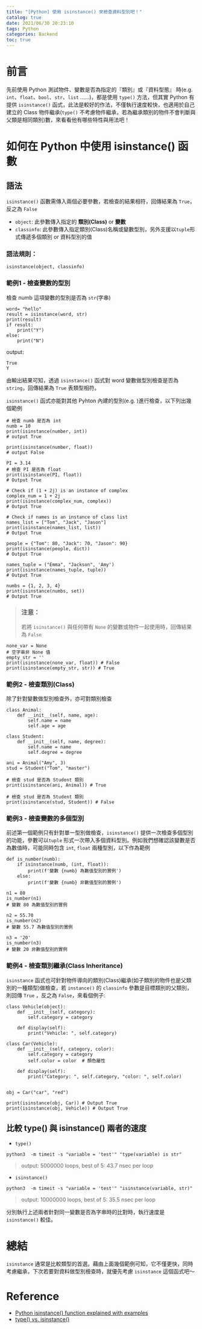 ```yaml
---
title: "[Python] 使用 isinstance() 來檢查資料型別吧！"
catalog: true
date: 2021/06/30 20:23:10
tags: Python
categories: Backend
toc: true
---
```


# 前言
先前使用 Python 測試物件、變數是否為指定的『類別』或『資料型態』 時(e.g. `int`、`float`、`bool`、`str`、`list` ......)，都是使用 `type()` 方法，但其實 Python 有提供 `isinstance()` 函式，此法是較好的作法，不僅執行速度較快，也適用於自己建立的 Class 物件繼承(`type()` 不考慮物件繼承，若為繼承類別的物件不會判斷與父類是相同類別)數，來看看他有哪些特性與用法吧！
<!--more-->

# 如何在 Python 中使用 isinstance() 函數
## 語法
`isinstance()` 函數需傳入兩個必要參數，若檢查的結果相符，回傳結果為 `True`，反之為 `False`
- `object`: 此參數傳入指定的 **類別(Class)** or **變數**
- `classinfo`: 此參數傳入指定類別(Class)名稱或變數型別，另外支援以`tuple`形式傳遞多個類別 or 資料型別的值

### 語法規則：
```
isinstance(object, classinfo)
```
### 範例1 - 檢查變數的型別
檢查 numb 這項變數的型別是否為 `str`(字串)
```python=
word= "hello"
result = isinstance(word, str)
print(result)
if result:
    print("Y")
else:
    print("N")
```
output:
```
True
Y
```
由輸出結果可知，透過 `isinstance()` 函式對  word 變數做型別檢查是否為 `string`，回傳結果為 `True` 表類型相符。

`isinstance()` 函式亦能對其他 Pyhton 內建的型別(e.g. )進行檢查，以下列出幾個範例
```python=
# 檢查 numb 是否為 int
numb = 10
print(isinstance(number, int))
# output True

print(isinstance(number, float)) 
# output False

PI = 3.14
# 檢查 PI 是否為 float
print(isinstance(PI, float))
# Output True

# Check if (1 + 2j) is an instance of complex
complex_num = 1 + 2j
print(isinstance(complex_num, complex))
# Output True

# Check if names is an instance of class list
names_list = ["Tom", "Jack", "Jason"]
print(isinstance(names_list, list))
# Output True

people = {"Tom": 80, "Jack": 70, "Jason": 90}
print(isinstance(people, dict))
# Output True

names_tuple = ("Emma", "Jackson", 'Amy')
print(isinstance(names_tuple, tuple))
# Output True

numbs = {1, 2, 3, 4}
print(isinstance(numbs, set))
# Output True
```

> ### 注意：
> 若將 `isinstance()` 與任何帶有 `None` 的變數或物件一起使用時，回傳結果為 `False`

```python=
none_var = None
# 空字串非 None 值
empty_str = ''
print(isinstance(none_var, float)) # False
print(isinstance(empty_str, str)) # True
```

### 範例2 - 檢查類別(Class)
除了針對變數做型別檢查外，亦可對類別檢查
```python=
class Animal:
    def __init__(self, name, age):
        self.name = name
        self.age = age

class Student:
    def __init__(self, name, degree):
        self.name = name
        self.degree = degree

ani = Animal("Amy", 3)
stud = Student("Tom", "master")

# 檢查 stud 是否為 Student 類別
print(isinstance(ani, Animal)) # True

# 檢查 stud 是否為 Student 類別
print(isinstance(stud, Student)) # False
```
### 範例3 - 檢查變數的多個型別
前述第一個範例只有針對單一型別做檢查，`isinstance()` 提供一次檢查多個型別的功能，參數可以`tuple` 形式一次帶入多個資料型別。例如我們想確認該變數是否為數值時，可能同時包含 `int`, `float` 兩種型別，以下作為範例
```python=
def is_number(numb):
    if isinstance(numb, (int, float)):
        print(f'變數 {numb} 為數值型別的實例')
    else:
        print(f'變數 {numb} 非數值型別的實例')

n1 = 80
is_number(n1)
# 變數 80 為數值型別的實例

n2 = 55.70
is_number(n2)
# 變數 55.7 為數值型別的實例

n3 = '20'
is_number(n3)
# 變數 20 非數值型別的實例
```

### 範例4 - 檢查類別繼承(Class Inheritance)
`isinstance` 函式也可針對物件導向的類別(Class)繼承(如子類別的物件也是父類別的一種類型)做檢查，若 `instance()` 的 `classinfo` 參數是目標類別的父類別，則回傳 `True` ，反之為 `False`，來看個例子:
```python=
class Vehicle(object):
    def __init__(self, category):
        self.category = category

    def display(self):
        print("Vehicle: ", self.category)

class Car(Vehicle):
    def __init__(self, category, color):
        self.category = category
        self.color = color  # 顏色屬性

    def display(self):
        print("Category: ", self.category, "color: ", self.color)


obj = Car("car", "red")

print(isinstance(obj, Car)) # Output True
print(isinstance(obj, Vehicle)) # Output True
```

## 比較 type() 與 isinstance() 兩者的速度
- `type()`
```python=
python3  -m timeit -s "variable = 'test'" "type(variable) is str"
```
> output: 5000000 loops, best of 5: 43.7 nsec per loop

- `isinstance()`
```python=
python3  -m timeit -s "variable = 'test'" "isinstance(variable, str)"
```
> output: 10000000 loops, best of 5: 35.5 nsec per loop

分別執行上述兩者針對同一變數是否為字串時的比對時，執行速度是 `isinstance()` 較佳。

# 總結
`isinstance` 通常是比較類型的首選。藉由上面幾個範例可知，它不僅更快，同時考慮繼承，下次若要對資料做型別檢查時，就優先考慮 `isinstance` 這個函式吧～

# Reference
- [Python isinstance() function explained with examples](https://pynative.com/python-isinstance-explained-with-examples/#h-how-to-use-isinstance-function-in-python)
- [type() vs. isinstance()](https://switowski.com/blog/type-vs-isinstance)